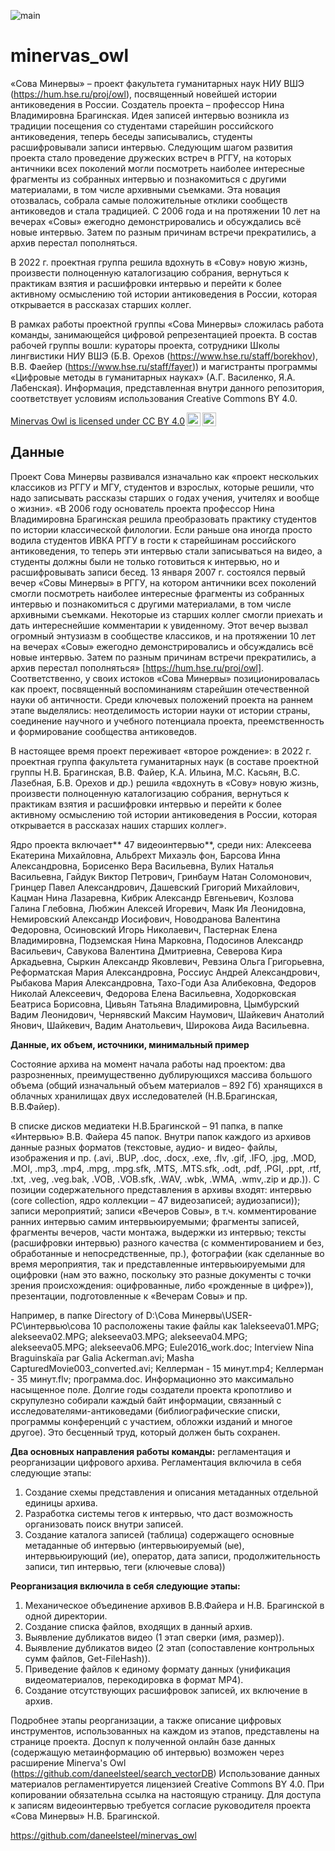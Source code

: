 ![main](https://github.com/daneelsteel/minervas_owl/assets/42946387/bfb8da84-4b85-41bd-b904-34fbb67be801)
# minervas_owl

«Сова Минервы» – проект факультета гуманитарных наук НИУ ВШЭ (https://hum.hse.ru/proj/owl), посвященный новейшей истории антиковедения в России. Создатель проекта – профессор Нина Владимировна Брагинская. 
Идея записей интервью возникла из традиции посещения со студентами старейшин российского антиковедения, теперь беседы записывались, студенты расшифровывали записи интервью. Следующим шагом развития проекта стало проведение дружеских встреч в РГГУ, на которых античники всех поколений могли посмотреть наиболее интересные фрагменты из собранных интервью и познакомиться с другими материалами, в том числе архивными съемками. Эта новация отозвалась, собрала самые положительные отклики сообществ антиковедов и стала традицией. С 2006 года и на протяжении 10 лет на вечерах «Совы» ежегодно демонстрировались и обсуждались всё новые интервью. Затем по разным причинам встречи прекратились, а архив перестал пополняться. 

В 2022 г. проектная группа решила вдохнуть в «Сову» новую жизнь, произвести полноценную каталогизацию собрания, вернуться к практикам взятия и расшифровки интервью и перейти к более активному осмыслению той истории антиковедения в России, которая открывается в рассказах старших коллег.

В рамках работы проектной группы «Сова Минервы» сложилась работа команды, занимающейся цифровой репрезентацией проекта. В состав рабочей группы вошли: кураторы проекта, сотрудники Школы лингвистики НИУ ВШЭ (Б.В. Орехов (https://www.hse.ru/staff/borekhov), В.В. Фаейер (https://www.hse.ru/staff/fayer)) и магистранты программы «Цифровые методы в гуманитарных науках» (А.Г. Василенко, Я.А. Лабенская).
Информация, представленная внутри данного репозитория, соответствует условиям использования Creative Commons BY 4.0.
<p xmlns:cc="http://creativecommons.org/ns#" xmlns:dct="http://purl.org/dc/terms/"><a property="dct:title" rel="cc:attributionURL" href="[https://github.com/AnastazjaD/MuseumDomWebArchive](https://github.com/daneelsteel/minervas_owl)">Minervas Owl is licensed under <a href="http://creativecommons.org/licenses/by/4.0/?ref=chooser-v1" target="_blank" rel="license noopener noreferrer" style="display:inline-block;">CC BY 4.0<img style="height:22px!important;margin-left:3px;vertical-align:text-bottom;" src="https://mirrors.creativecommons.org/presskit/icons/cc.svg?ref=chooser-v1"><img style="height:22px!important;margin-left:3px;vertical-align:text-bottom;" src="https://mirrors.creativecommons.org/presskit/icons/by.svg?ref=chooser-v1"></a></p>

## Данные

Проект Сова Минервы развивался изначально как «проект нескольких классиков из РГГУ и МГУ, студентов и взрослых, которые решили, что надо записывать рассказы старших о годах учения, учителях и вообще о жизни». «В 2006 году основатель проекта профессор Нина Владимировна Брагинская решила преобразовать практику студентов по истории классической филологии. Если раньше она иногда просто водила студентов ИВКА РГГУ в гости к старейшинам российского антиковедения, то теперь эти интервью стали записываться на видео, а студенты должны были не только готовиться к интервью, но и расшифровывать записи бесед. 13 января 2007 г. состоялся первый вечер «Совы Минервы» в РГГУ, на котором античники всех поколений смогли посмотреть наиболее интересные фрагменты из собранных интервью и познакомиться с другими материалами, в том числе архивными съемками. Некоторые из старших коллег смогли приехать и дать интереснейшие комментарии к увиденному. Этот вечер вызвал огромный энтузиазм в сообществе классиков, и на протяжении 10 лет на вечерах «Совы» ежегодно демонстрировались и обсуждались всё новые интервью. Затем по разным причинам встречи прекратились, а архив перестал пополняться» [https://hum.hse.ru/proj/owl]. Соответственно, у своих истоков «Сова Минервы» позиционировалась как проект, посвященный воспоминаниям старейшин отечественной науки об античности. Среди ключевых положений проекта на раннем этапе выделялись: неотделимость истории науки от истории страны, соединение научного и учебного потенциала проекта, преемственность и формирование сообщества антиковедов.

В настоящее время проект переживает «второе рождение»: в 2022 г. проектная группа факультета гуманитарных наук (в составе проектной группы Н.В. Брагинская, В.В. Файер, К.А. Ильина, М.С. Касьян, В.С. Лазебная, Б.В. Орехов и др.) решила «вдохнуть в «Сову» новую жизнь, произвести полноценную каталогизацию собрания, вернуться к практикам взятия и расшифровки интервью и перейти к более активному осмыслению той истории антиковедения в России, которая открывается в рассказах наших старших коллег».

Ядро проекта включает** 47 видеоинтервью**, среди них: Алексеева Екатерина Михайловна, Альбрехт Михаэль фон, Барсова Инна Александровна, Борисенко Вера Васильевна, Вулих Наталья Васильевна, Гайдук Виктор Петрович, Гринбаум Натан Соломонович, Гринцер Павел Александрович, Дашевский Григорий Михайлович, Кацман Нина Лазаревна, Кибрик Александр Евгеньевич, Козлова Галина Глебовна, Любжин Алексей Игоревич, Маяк Ия Леонидовна, Немировский Александр Иосифович, Новодранова Валентина Федоровна, Осиновский Игорь Николаевич, Пастернак Елена Владимировна, Подземская Нина Марковна, Подосинов Александр Васильевич, Савукова Валентина Дмитриевна, Северова Кира Аркадьевна, Сыркин Александр Яковлевич, Ревзина Ольга Григорьевна, Реформатская Мария Александровна, Россиус Андрей Александрович, Рыбакова Мария Александровна, Тахо-Годи Аза Алибековна, Федоров Николай Алексеевич, Федорова Елена Васильевна, Ходорковская Беатриса Борисовна, Цивьян Татьяна Владимировна, Цымбурский Вадим Леонидович, Чернявский Максим Наумович, Шайкевич Анатолий Янович, Шайкевич, Вадим Анатольевич, Широкова Аида Васильевна. 

**Данные, их объем, источники, минимальный пример**


Состояние архива на момент начала работы над проектом: два разрозненных, преимущественно дублирующихся массива большого объема (общий изначальный объем материалов – 892 Гб) хранящихся в облачных хранилищах двух исследователей (Н.В.Брагинская, В.В.Файер). 

В списке дисков медиатеки Н.В.Брагинской – 91 папка, в папке «Интервью» В.В. Файера 45 папок. Внутри папок каждого из архивов данные разных форматов (текстовые, аудио- и видео- файлы, изображения и пр. (.avi, .BUP, .doc, .docx, .exe, .flv, .gif, .IFO, .jpg, .MOD, .MOI, .mp3, .mp4, .mpg, .mpg.sfk, .MTS, .MTS.sfk, .odt, .pdf, .PGI, .ppt, .rtf, .txt, .veg, .veg.bak, .VOB, .VOB.sfk, .WAV, .wbk, .WMA, .wmv,.zip и др.)). 
С позиции содержательного представления в архивы входят: интервью (core collection, ядро коллекции – 47 видеозаписей; аудиозаписи)); записи мероприятий; записи «Вечеров Совы», в т.ч. комментирование ранних интервью самим интервьюируемыми; фрагменты записей, фрагменты вечеров, части монтажа, выдержки из интервью; тексты (расшифровки интервью) разного качества (с комментированием и без, обработанные и непосредственные, пр.), фотографии (как сделанные во время мероприятия, так и представленные интервьюируемыми для оцифровки (нам это важно, поскольку это разные документы с точки зрения происхождения: оцифрованные, либо «рожденные в цифре»)), презентации, подготовленные к «Вечерам Совы» и пр.

Например, в папке Directory of D:\Сова Минервы\USER-PC\интервью\сова 10 расположены такие файлы как 1alekseeva01.MPG;  alekseeva02.MPG; alekseeva03.MPG; alekseeva04.MPG; alekseeva05.MPG; alekseeva06.MPG; Eule2016_work.doc; Interview Nina Braguinskaïa par Galia Ackerman.avi; Masha CapturedMovie003_converted.avi; Келлерман - 15 минут.mp4; Келлерман - 35 минут.flv; программа.doc. 
Информационно это максимально насыщенное поле. Долгие годы создатели проекта кропотливо и скрупулезно собирали каждый байт информации, связанный с исследователями-антиковедами (библиографические списки, программы конференций с участием, обложки изданий и многое другое).  Это бесценный труд, который должен быть сохранен.

**Два основных направления работы команды:** регламентация и реорганизации цифрового архива.
Регламентация включила в себя следующие этапы:
1.	Создание схемы представления и описания метаданных отдельной единицы архива.
2.	Разработка системы тегов к интервью, что даст возможность организовать поиск внутри записей.
3.	Создание каталога записей (таблица) содержащего основные метаданные об интервью (интервьюируемый (ые), интервьюирующий (ие), оператор, дата записи, продолжительность записи, тип интервью, теги (ключевые слова))

**Реорганизация включила в себя следующие этапы:**

1.	Механическое объединение архивов В.В.Файера и Н.В. Брагинской в одной директории.
2.	Создание списка файлов, входящих в данный архив.
3.	Выявление дубликатов видео (1 этап сверки (имя, размер)).
4.	Выявление дубликатов видео (2 этап (сопоставление контрольных сумм файлов, Get-FileHash)).
5.	Приведение файлов к единому формату данных (унификация видеоматериалов, перекодировка в формат MP4).
6.	Создание отсутствующих расшифровок записей, их включение в архив.
   
Подробнее этапы реорганизации, а также описание цифровых инструментов, использованных на каждом из этапов, представлены на странице проекта.
Доcnуп к полученной онлайн базе данных (содержащую метаинформацию об интервью) возможен через расширение Minerva's Owl (https://github.com/daneelsteel/search_vectorDB)
Использование данных материалов регламентируется лицензией Creative Commons BY 4.0.
При копировании обязательна ссылка на настоящую страницу.
Для доступа к записям видеоинтервью требуется согласие руководителя проекта «Сова Минервы» Н.В. Брагинской.

https://github.com/daneelsteel/minervas_owl
